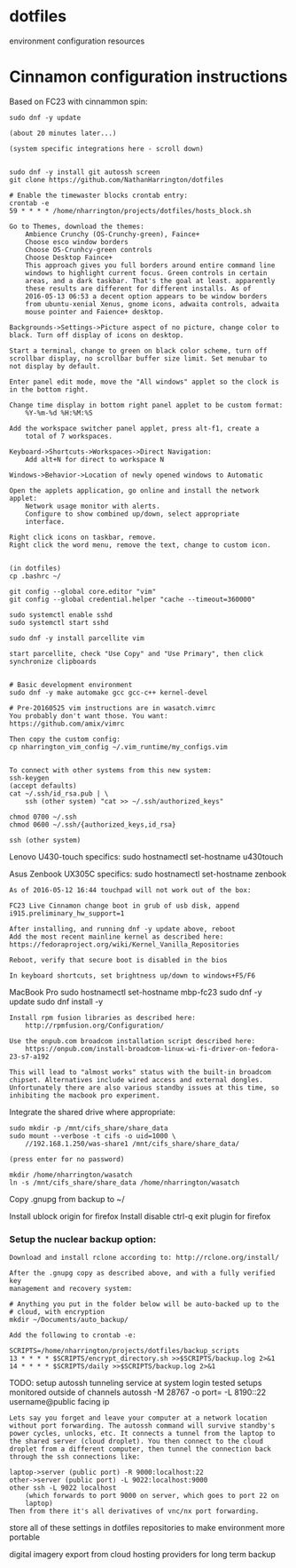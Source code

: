 # dotfiles
environment configuration resources


# Cinnamon configuration instructions
Based on FC23 with cinnammon spin:

    sudo dnf -y update

    (about 20 minutes later...)
    
    (system specific integrations here - scroll down)


    sudo dnf -y install git autossh screen
    git clone https://github.com/NathanHarrington/dotfiles

    # Enable the timewaster blocks crontab entry:
    crontab -e
    59 * * * * /home/nharrington/projects/dotfiles/hosts_block.sh

    Go to Themes, download the themes:
        Ambience Crunchy (OS-Crunchy-green), Faince+
        Choose esco window borders
        Choose OS-Crunhcy-green controls
        Choose Desktop Faince+
        This approach gives you full borders around entire command line
        windows to highlight current focus. Green controls in certain
        areas, and a dark taskbar. That's the goal at least. apparently
        these results are different for different installs. As of
        2016-05-13 06:53 a decent option appears to be window borders
        from ubuntu-xenial Xenus, gnome icons, adwaita controls, adwaita
        mouse pointer and Faience+ desktop.

    Backgrounds->Settings->Picture aspect of no picture, change color to
    black. Turn off display of icons on desktop.

    Start a terminal, change to green on black color scheme, turn off
    scrollbar display, no scrollbar buffer size limit. Set menubar to
    not display by default.

    Enter panel edit mode, move the "All windows" applet so the clock is
    in the bottom right.

    Change time display in bottom right panel applet to be custom format:
        %Y-%m-%d %H:%M:%S

    Add the workspace switcher panel applet, press alt-f1, create a
        total of 7 workspaces.

    Keyboard->Shortcuts->Workspaces->Direct Navigation:
        Add alt+N for direct to workspace N
  
    Windows->Behavior->Location of newly opened windows to Automatic

    Open the applets application, go online and install the network
    applet:
        Network usage monitor with alerts.
        Configure to show combined up/down, select appropriate
        interface.

    Right click icons on taskbar, remove.
    Right click the word menu, remove the text, change to custom icon.


    (in dotfiles)
    cp .bashrc ~/
    
    git config --global core.editor "vim"
    git config --global credential.helper "cache --timeout=360000"

    sudo systemctl enable sshd
    sudo systemctl start sshd
    
    sudo dnf -y install parcellite vim 
    
    start parcellite, check "Use Copy" and "Use Primary", then click synchronize clipboards


    # Basic development environment
    sudo dnf -y make automake gcc gcc-c++ kernel-devel

    # Pre-20160525 vim instructions are in wasatch.vimrc
    You probably don't want those. You want:
    https://github.com/amix/vimrc

    Then copy the custom config:
    cp nharrington_vim_config ~/.vim_runtime/my_configs.vim


    To connect with other systems from this new system:
    ssh-keygen 
    (accept defaults)
    cat ~/.ssh/id_rsa.pub | \
        ssh (other system) "cat >> ~/.ssh/authorized_keys"

    chmod 0700 ~/.ssh
    chmod 0600 ~/.ssh/{authorized_keys,id_rsa}

    ssh (other system)


Lenovo U430-touch specifics:
    sudo hostnamectl set-hostname u430touch

Asus Zenbook UX305C specifics:
    sudo hostnamectl set-hostname zenbook

    As of 2016-05-12 16:44 touchpad will not work out of the box:

    FC23 Live Cinnamon change boot in grub of usb disk, append
    i915.preliminary_hw_support=1

    After installing, and running dnf -y update above, reboot
    Add the most recent mainline kernel as described here:
    https://fedoraproject.org/wiki/Kernel_Vanilla_Repositories

    Reboot, verify that secure boot is disabled in the bios

    In keyboard shortcuts, set brightness up/down to windows+F5/F6


MacBook Pro 
    sudo hostnamectl set-hostname mbp-fc23
    sudo dnf -y update
    sudo dnf install -y 
    
    Install rpm fusion libraries as described here:
        http://rpmfusion.org/Configuration/
    
    Use the onpub.com broadcom installation script described here:
        https://onpub.com/install-broadcom-linux-wi-fi-driver-on-fedora-23-s7-a192

    This will lead to "almost works" status with the built-in broadcom
    chipset. Alternatives include wired access and external dongles.
    Unfortunately there are also various standby issues at this time, so
    inhibiting the macbook pro experiment.


Integrate the shared drive where appropriate:

    sudo mkdir -p /mnt/cifs_share/share_data
    sudo mount --verbose -t cifs -o uid=1000 \
        //192.168.1.250/was-share1 /mnt/cifs_share/share_data/

    (press enter for no password)

    mkdir /home/nharrington/wasatch
    ln -s /mnt/cifs_share/share_data /home/nharrington/wasatch



Copy .gnupg from backup to ~/

Install ublock origin for firefox
Install disable ctrl-q exit plugin for firefox

### Setup the nuclear backup option:

    Download and install rclone according to: http://rclone.org/install/

    After the .gnupg copy as described above, and with a fully verified key
    management and recovery system:

    # Anything you put in the folder below will be auto-backed up to the
    # cloud, with encryption
    mkdir ~/Documents/auto_backup/
    
    Add the following to crontab -e:
    
    SCRIPTS=/home/nharrington/projects/dotfiles/backup_scripts
    13 * * * * $SCRIPTS/encrypt_directory.sh >>$SCRIPTS/backup.log 2>&1
    14 * * * * $SCRIPTS/daily >>$SCRIPTS/backup.log 2>&1


TODO:
setup autossh tunneling service at system login
    tested setups monitored outside of channels
    autossh -M 28767 -o port=<public port> -L 8190:<internal network ip>:22
        username@public facing ip

    Lets say you forget and leave your computer at a network location
    without port forwarding. The autossh command will survive standby's
    power cycles, unlocks, etc. It connects a tunnel from the laptop to
    the shared server (cloud droplet). You then connect to the cloud
    droplet from a different computer, then tunnel the connection back
    through the ssh connections like:

    laptop->server (public port) -R 9000:localhost:22
    other->server (public port) -L 9022:localhost:9000
    other ssh -L 9022 localhost
        (which forwards to port 9000 on server, which goes to port 22 on
        laptop)
    Then from there it's all derivatives of vnc/nx port forwarding.


store all of these settings in dotfiles repositories to make environment
    more portable

digital imagery export from cloud hosting providers for long term backup
